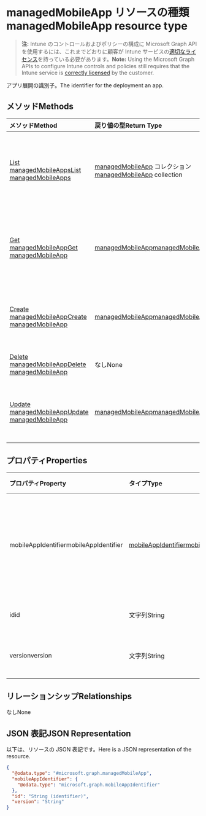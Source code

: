 # <a name="managedmobileapp-resource-type"></a><span data-ttu-id="b9761-101">managedMobileApp リソースの種類</span><span class="sxs-lookup"><span data-stu-id="b9761-101">managedMobileApp resource type</span></span>

> <span data-ttu-id="b9761-102">**注:** Intune のコントロールおよびポリシーの構成に Microsoft Graph API を使用するには、これまでどおりに顧客が Intune サービスの[適切なライセンス](https://go.microsoft.com/fwlink/?linkid=839381)を持っている必要があります。</span><span class="sxs-lookup"><span data-stu-id="b9761-102">**Note:** Using the Microsoft Graph APIs to configure Intune controls and policies still requires that the Intune service is [correctly licensed](https://go.microsoft.com/fwlink/?linkid=839381) by the customer.</span></span>

<span data-ttu-id="b9761-103">アプリ展開の識別子。</span><span class="sxs-lookup"><span data-stu-id="b9761-103">The identifier for the deployment an app.</span></span>
## <a name="methods"></a><span data-ttu-id="b9761-104">メソッド</span><span class="sxs-lookup"><span data-stu-id="b9761-104">Methods</span></span>
|<span data-ttu-id="b9761-105">メソッド</span><span class="sxs-lookup"><span data-stu-id="b9761-105">Method</span></span>|<span data-ttu-id="b9761-106">戻り値の型</span><span class="sxs-lookup"><span data-stu-id="b9761-106">Return Type</span></span>|<span data-ttu-id="b9761-107">説明</span><span class="sxs-lookup"><span data-stu-id="b9761-107">Description</span></span>|
|:---|:---|:---|
|[<span data-ttu-id="b9761-108">List managedMobileApps</span><span class="sxs-lookup"><span data-stu-id="b9761-108">List managedMobileApps</span></span>](../api/intune_mam_managedmobileapp_list.md)|<span data-ttu-id="b9761-109">[managedMobileApp](../resources/intune_mam_managedmobileapp.md) コレクション</span><span class="sxs-lookup"><span data-stu-id="b9761-109">[managedMobileApp](../resources/intune_mam_managedmobileapp.md) collection</span></span>|<span data-ttu-id="b9761-110">[managedMobileApp](../resources/intune_mam_managedmobileapp.md) オブジェクトのプロパティとリレーションシップをリストします。</span><span class="sxs-lookup"><span data-stu-id="b9761-110">List properties and relationships of the [managedMobileApp](../resources/intune_mam_managedmobileapp.md) objects.</span></span>|
|[<span data-ttu-id="b9761-111">Get managedMobileApp</span><span class="sxs-lookup"><span data-stu-id="b9761-111">Get managedMobileApp</span></span>](../api/intune_mam_managedmobileapp_get.md)|[<span data-ttu-id="b9761-112">managedMobileApp</span><span class="sxs-lookup"><span data-stu-id="b9761-112">managedMobileApp</span></span>](../resources/intune_mam_managedmobileapp.md)|<span data-ttu-id="b9761-113">[managedMobileApp](../resources/intune_mam_managedmobileapp.md) オブジェクトのプロパティとリレーションシップを読み取ります。</span><span class="sxs-lookup"><span data-stu-id="b9761-113">Read properties and relationships of the [managedMobileApp](../resources/intune_mam_managedmobileapp.md) object.</span></span>|
|[<span data-ttu-id="b9761-114">Create managedMobileApp</span><span class="sxs-lookup"><span data-stu-id="b9761-114">Create managedMobileApp</span></span>](../api/intune_mam_managedmobileapp_create.md)|[<span data-ttu-id="b9761-115">managedMobileApp</span><span class="sxs-lookup"><span data-stu-id="b9761-115">managedMobileApp</span></span>](../resources/intune_mam_managedmobileapp.md)|<span data-ttu-id="b9761-116">新しい [managedMobileApp](../resources/intune_mam_managedmobileapp.md) オブジェクトを作成します。</span><span class="sxs-lookup"><span data-stu-id="b9761-116">Create a new [managedMobileApp](../resources/intune_mam_managedmobileapp.md) object.</span></span>|
|[<span data-ttu-id="b9761-117">Delete managedMobileApp</span><span class="sxs-lookup"><span data-stu-id="b9761-117">Delete managedMobileApp</span></span>](../api/intune_mam_managedmobileapp_delete.md)|<span data-ttu-id="b9761-118">なし</span><span class="sxs-lookup"><span data-stu-id="b9761-118">None</span></span>|<span data-ttu-id="b9761-119">[managedMobileApp](../resources/intune_mam_managedmobileapp.md) を削除します。</span><span class="sxs-lookup"><span data-stu-id="b9761-119">Deletes a [managedMobileApp](../resources/intune_mam_managedmobileapp.md).</span></span>|
|[<span data-ttu-id="b9761-120">Update managedMobileApp</span><span class="sxs-lookup"><span data-stu-id="b9761-120">Update managedMobileApp</span></span>](../api/intune_mam_managedmobileapp_update.md)|[<span data-ttu-id="b9761-121">managedMobileApp</span><span class="sxs-lookup"><span data-stu-id="b9761-121">managedMobileApp</span></span>](../resources/intune_mam_managedmobileapp.md)|<span data-ttu-id="b9761-122">[managedMobileApp](../resources/intune_mam_managedmobileapp.md) オブジェクトのプロパティを更新します。</span><span class="sxs-lookup"><span data-stu-id="b9761-122">Update the properties of a [managedMobileApp](../resources/intune_mam_managedmobileapp.md) object.</span></span>|

## <a name="properties"></a><span data-ttu-id="b9761-123">プロパティ</span><span class="sxs-lookup"><span data-stu-id="b9761-123">Properties</span></span>
|<span data-ttu-id="b9761-124">プロパティ</span><span class="sxs-lookup"><span data-stu-id="b9761-124">Property</span></span>|<span data-ttu-id="b9761-125">タイプ</span><span class="sxs-lookup"><span data-stu-id="b9761-125">Type</span></span>|<span data-ttu-id="b9761-126">説明</span><span class="sxs-lookup"><span data-stu-id="b9761-126">Description</span></span>|
|:---|:---|:---|
|<span data-ttu-id="b9761-127">mobileAppIdentifier</span><span class="sxs-lookup"><span data-stu-id="b9761-127">mobileAppIdentifier</span></span>|[<span data-ttu-id="b9761-128">mobileAppIdentifier</span><span class="sxs-lookup"><span data-stu-id="b9761-128">mobileAppIdentifier</span></span>](../resources/intune_mam_mobileappidentifier.md)|<span data-ttu-id="b9761-129">対象のオペレーティング システムの種類のアプリの識別子。</span><span class="sxs-lookup"><span data-stu-id="b9761-129">The identifier for an app with it's operating system type.</span></span>|
|<span data-ttu-id="b9761-130">id</span><span class="sxs-lookup"><span data-stu-id="b9761-130">id</span></span>|<span data-ttu-id="b9761-131">文字列</span><span class="sxs-lookup"><span data-stu-id="b9761-131">String</span></span>|<span data-ttu-id="b9761-132">エンティティのキー。</span><span class="sxs-lookup"><span data-stu-id="b9761-132">Key of the entity.</span></span>|
|<span data-ttu-id="b9761-133">version</span><span class="sxs-lookup"><span data-stu-id="b9761-133">version</span></span>|<span data-ttu-id="b9761-134">文字列</span><span class="sxs-lookup"><span data-stu-id="b9761-134">String</span></span>|<span data-ttu-id="b9761-135">エンティティのバージョン。</span><span class="sxs-lookup"><span data-stu-id="b9761-135">Version of the entity.</span></span>|

## <a name="relationships"></a><span data-ttu-id="b9761-136">リレーションシップ</span><span class="sxs-lookup"><span data-stu-id="b9761-136">Relationships</span></span>
<span data-ttu-id="b9761-137">なし</span><span class="sxs-lookup"><span data-stu-id="b9761-137">None</span></span>
## <a name="json-representation"></a><span data-ttu-id="b9761-138">JSON 表記</span><span class="sxs-lookup"><span data-stu-id="b9761-138">JSON Representation</span></span>
<span data-ttu-id="b9761-139">以下は、リソースの JSON 表記です。</span><span class="sxs-lookup"><span data-stu-id="b9761-139">Here is a JSON representation of the resource.</span></span>
<!--{
  "blockType": "resource",
  "keyProperty": "id",
  "baseType": "microsoft.graph.entity",
  "@odata.type": "microsoft.graph.managedMobileApp"
}-->
``` json
{
  "@odata.type": "#microsoft.graph.managedMobileApp",
  "mobileAppIdentifier": {
    "@odata.type": "microsoft.graph.mobileAppIdentifier"
  },
  "id": "String (identifier)",
  "version": "String"
}
```



